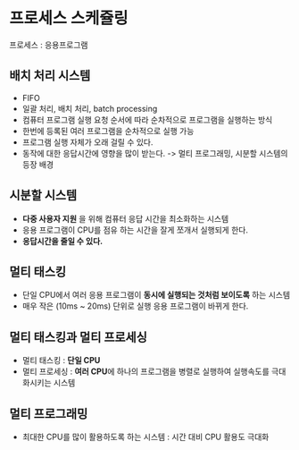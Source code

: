 # 프로세스 스케쥴링
프로세스 : 응용프로그램
## 배치 처리 시스템
- FIFO
- 일괄 처리, 배치 처리, batch processing
- 컴퓨터 프로그램 실행 요청 순서에 따라 순차적으로 프로그램을 실행하는 방식
- 한번에 등록된 여러 프로그램을 순차적으로 실행 가능
- 프로그램 실행 자체가 오래 걸릴 수 있다.
- 동작에 대한 응답시간에 영향을 많이 받는다. -> 멀티 프로그래밍, 시분할 시스템의 등장 배경

## 시분할 시스템
- **다중 사용자 지원** 을 위해 컴퓨터 응답 시간을 최소화하는 시스템
- 응용 프로그램이 CPU를 점유 하는 시간을 잘게 쪼개서 실행되게 한다.
- **응답시간을 줄일 수 있다.**

## 멀티 태스킹
- 단일 CPU에서 여러 응용 프로그램이 **동시에 실행되는 것처럼 보이도록** 하는 시스템
- 매우 작은 (10ms ~ 20ms) 단위로 실행 응용 프로그램이 바뀌게 한다.

## 멀티 태스킹과 멀티 프로세싱
- 멀티 태스킹 : **단일 CPU**
- 멀티 프로세싱 : **여러 CPU**에 하나의 프로그램을 병렬로 실행하여 실행속도를 극대화시키는 시스템

## 멀티 프로그래밍
- 최대한 CPU를 많이 활용하도록 하는 시스템 : 시간 대비 CPU 활용도 극대화